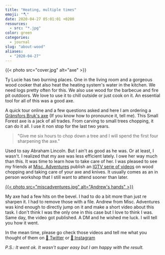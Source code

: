 ```yaml
---
title: "Heating, multiple times"
emoji: "🪓"
date: 2020-04-27 05:01:01 +0200
resources:
  - src: "*.jpg"
color: green
categories:
  - journal
slug: "about-wood"
aliases:
  - "2020-04-27"
---
```


{{< photo src="cover.jpg" alt="axe" >}}

Ty Lucie has two burning places. One in the living room and a gorgeous wood cooker that also heat the heating system's water in the kitchen. We need logs pretty often for this. We also use wood for the barbecue and fire pit outdoors. We love to use it to chill outside or just cook on it. An essential tool for all of this was a good axe.

A quick tour online and a few questions asked and here I am ordering a [Gränsfors Bruk's axe](https://www.gransforsbruk.com/en/product/gransfors-small-forest-axe/) (If you know how to pronounce it, tell me). This Small Forest axe is a jack of all trades. From carving to small trees chopping, it can do it all. I use it non stop for the last two years.

> "Give me six hours to chop down a tree and I will spend the first four sharpening the axe."

Used to say Abraham Lincoln. But I ain't as good as he was. Or at least, I wasn't. I realized that my axe was less efficient lately. I owe her way much than this. It was time to learn how to take care of her. I was pleased to see my friends at [Misc. Adventures](https://miscellaneousadventures.co.uk) publish an [IGTV serie of videos](https://www.instagram.com/misc_adventures/channel/) on wood chopping and taking care of your axe and knives. It usually comes as an in person workshop that I still want to attend sooner than later.

[{{< photo src="miscadventures.jpg" alt="Andrew's hands" >}}](https://instagram.com/misc_adventures/channel)

My axe had a few hits on the bevel. I had to do a bit more than just re sharpen it. I had to remove those with a file. Andrew from Misc. Adventures was kind enough to directly jump on it and make a short video about this task. I don't think I was the only one in this case but I love to think I was. Same day, the video got published. A DM and he wished me luck. I will tell you how it went.

In the mean time, please go check those videos and tell me what you thought of them on [🐥 Twitter](https://twitter.com/bonjouryannick) or [📸 Instagram](https://instagram.com/yannickschutz.com)

_P.S.: It went ok. It wasn't super easy but I am happy with the result._
